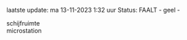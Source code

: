 laatste update: 
ma 13-11-2023  1:32   uur 
Status: FAALT - geel - 
<div class="service Y">schijfruimte</div><div class="service R">microstation</div>